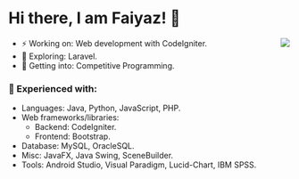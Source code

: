 # Hi there, I am Faiyaz! 👋

- ⚡ Working on: Web development with CodeIgniter. <img align="right" src="https://github-readme-stats.faiyazkhanwif.vercel.app/api?username=faiyazkhanwif&&show_icons=true&count_private=true&&hide=stars,contribs&title_color=black&icon_color=black&text_color=F5F5F5&bg_color=000000">
- 🔭 Exploring: Laravel.
- 🤔 Getting into: Competitive Programming.

### 🌱 Experienced with:
  - Languages: Java, Python, JavaScript, PHP. 
  - Web frameworks/libraries:
    - Backend: CodeIgniter.
    - Frontend: Bootstrap.
  - Database: MySQL, OracleSQL.
  - Misc: JavaFX, Java Swing, SceneBuilder.
  - Tools: Android Studio, Visual Paradigm, Lucid-Chart, IBM SPSS.

